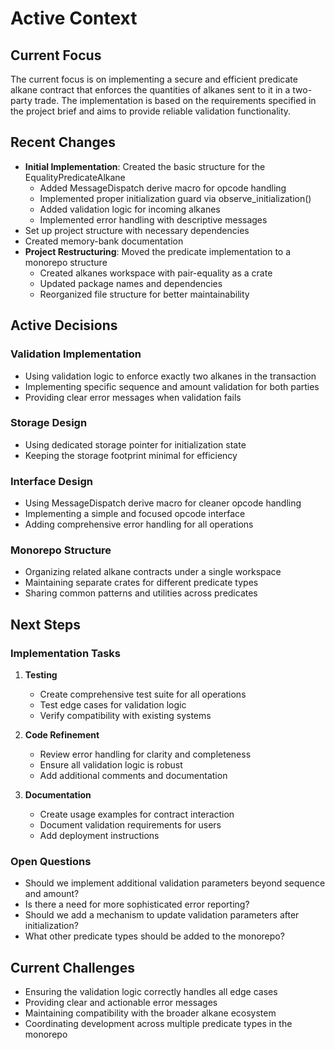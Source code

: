 # Active Context

## Current Focus
The current focus is on implementing a secure and efficient predicate alkane contract that enforces the quantities of alkanes sent to it in a two-party trade. The implementation is based on the requirements specified in the project brief and aims to provide reliable validation functionality.

## Recent Changes
- **Initial Implementation**: Created the basic structure for the EqualityPredicateAlkane
  - Added MessageDispatch derive macro for opcode handling
  - Implemented proper initialization guard via observe_initialization()
  - Added validation logic for incoming alkanes
  - Implemented error handling with descriptive messages
- Set up project structure with necessary dependencies
- Created memory-bank documentation
- **Project Restructuring**: Moved the predicate implementation to a monorepo structure
  - Created alkanes workspace with pair-equality as a crate
  - Updated package names and dependencies
  - Reorganized file structure for better maintainability

## Active Decisions

### Validation Implementation
- Using validation logic to enforce exactly two alkanes in the transaction
- Implementing specific sequence and amount validation for both parties
- Providing clear error messages when validation fails

### Storage Design
- Using dedicated storage pointer for initialization state
- Keeping the storage footprint minimal for efficiency

### Interface Design
- Using MessageDispatch derive macro for cleaner opcode handling
- Implementing a simple and focused opcode interface
- Adding comprehensive error handling for all operations

### Monorepo Structure
- Organizing related alkane contracts under a single workspace
- Maintaining separate crates for different predicate types
- Sharing common patterns and utilities across predicates

## Next Steps

### Implementation Tasks
1. **Testing**
   - Create comprehensive test suite for all operations
   - Test edge cases for validation logic
   - Verify compatibility with existing systems

2. **Code Refinement**
   - Review error handling for clarity and completeness
   - Ensure all validation logic is robust
   - Add additional comments and documentation

3. **Documentation**
   - Create usage examples for contract interaction
   - Document validation requirements for users
   - Add deployment instructions

### Open Questions
- Should we implement additional validation parameters beyond sequence and amount?
- Is there a need for more sophisticated error reporting?
- Should we add a mechanism to update validation parameters after initialization?
- What other predicate types should be added to the monorepo?

## Current Challenges
- Ensuring the validation logic correctly handles all edge cases
- Providing clear and actionable error messages
- Maintaining compatibility with the broader alkane ecosystem
- Coordinating development across multiple predicate types in the monorepo